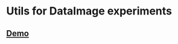 Utils for DataImage experiments
===============================

## [Demo](http://theodorhogberg.github.io/camera_experiments/)